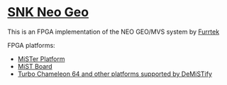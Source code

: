 # [SNK Neo Geo](https://en.wikipedia.org/wiki/Neo_Geo_(system))

This is an FPGA implementation of the NEO GEO/MVS system by [Furrtek](https://www.patreon.com/furrtek/posts)

FPGA platforms:

- [MiSTer Platform](mister/README.md)
- [MiST Board](mist/README.md)
- [Turbo Chameleon 64 and other platforms supported by DeMiSTify](README_DeMiSTify.md)
